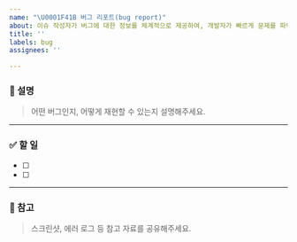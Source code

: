 ```yaml
---
name: "\U0001F41B 버그 리포트(bug report)"
about: 이슈 작성자가 버그에 대한 정보를 체계적으로 제공하여, 개발자가 빠르게 문제를 파악하고 수정할 수 있도록 돕습니다.
title: ''
labels: bug
assignees: ''

---
```


### 📝 설명
> 어떤 버그인지, 어떻게 재현할 수 있는지 설명해주세요.

---
### ✅ 할 일
- [ ] 
- [ ] 

---
### 🔗 참고
> 스크린샷, 에러 로그 등 참고 자료를 공유해주세요.
